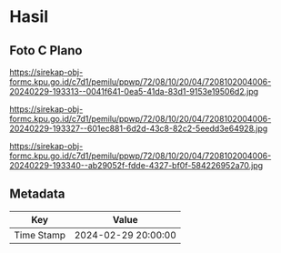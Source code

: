 # Hasil

## Foto C Plano

https://sirekap-obj-formc.kpu.go.id/c7d1/pemilu/ppwp/72/08/10/20/04/7208102004006-20240229-193313--0041f641-0ea5-41da-83d1-9153e19506d2.jpg

https://sirekap-obj-formc.kpu.go.id/c7d1/pemilu/ppwp/72/08/10/20/04/7208102004006-20240229-193327--601ec881-6d2d-43c8-82c2-5eedd3e64928.jpg

https://sirekap-obj-formc.kpu.go.id/c7d1/pemilu/ppwp/72/08/10/20/04/7208102004006-20240229-193340--ab29052f-fdde-4327-bf0f-584226952a70.jpg


## Metadata

| Key        | Value               |
| ---------- | ------------------- |
| Time Stamp | 2024-02-29 20:00:00 |




